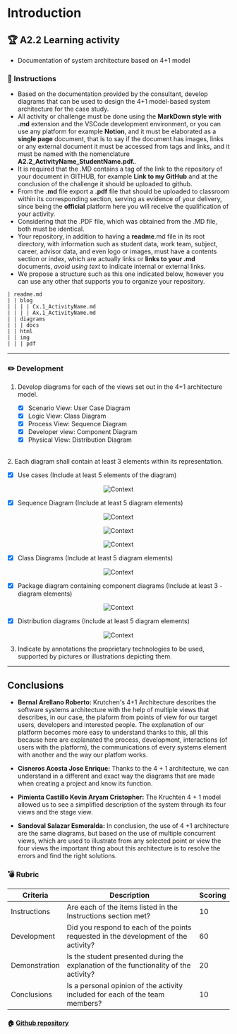 # Introduction

## :trophy: A2.2 Learning activity

- Documentation of system architecture based on 4+1 model

### :blue_book: Instructions

 - Based on the documentation provided by the consultant, develop diagrams that can be used to design the 4+1 model-based system architecture for the case study.
 - All activity or challenge must be done using the **MarkDown style with .md** extension and the VSCode development environment, or you can use any platform for example **Notion**, and it must be elaborated as a **single page** document, that is to say if the document has images, links or any external document it must be accessed from tags and links, and it must be named with the nomenclature **A2.2_ActivityName_StudentName.pdf.**.
- It is required that the .MD contains a tag of the link to the repository of your document in GITHUB, for example **Link to my GitHub** and at the conclusion of the challenge it should be uploaded to github.
- From the **.md** file export a **.pdf** file that should be uploaded to classroom within its corresponding section, serving as evidence of your delivery, since being the **official** platform here you will receive the qualification of your activity.
- Considering that the .PDF file, which was obtained from the .MD file, both must be identical.
- Your repository, in addition to having a **readme**.md file in its root directory, with information such as student data, work team, subject, career, advisor data, and even logo or images, must have a contents section or index, which are actually links or **links to your .md** documents, _avoid using text_ to indicate internal or external links.
- We propose a structure such as this one indicated below, however you can use any other that supports you to organize your repository.

```
| readme.md
| | blog
| | | | Cx.1_ActivityName.md
| | | | Ax.1_ActivityName.md
| | diagrams
| | | docs
| | html
| | img
| | | pdf    
```
___

### :pencil2: Development

1. Develop diagrams for each of the views set out in the 4+1 architecture model.

    - [x] Scenario View: User Case Diagram
    - [x] Logic View: Class Diagram
    - [x] Process View: Sequence Diagram
    - [x] Developer view: Component Diagram
    - [x] Physical View: Distribution Diagram
<br />
2. Each diagram shall contain at least 3 elements within its representation.

   - [x] Use cases (Include at least 5 elements of the diagram)
   <p align="center">
    <img alt="Context" src="https://raw.githubusercontent.com/Bernal03/AnalisisAvanzado_Repositorio_Bernal/main/diagrams/A2.2_UseCasesDiagram.drawio.png">
</p>

   - [x] Sequence Diagram (Include at least 5 diagram elements)
 <p align="center">
    <img alt="Context" src="https://raw.githubusercontent.com/Bernal03/AnalisisAvanzado_Repositorio_Bernal/main/diagrams/A2.2_SequenceDiagram_Login.drawio.png">
</p>
<p align="center">
    <img alt="Context" src="https://raw.githubusercontent.com/Bernal03/AnalisisAvanzado_Repositorio_Bernal/main/diagrams/A2.2_SequenceDiagram_CreateUser.drawio.png">
</p>
<p align="center">
    <img alt="Context" src="https://raw.githubusercontent.com/Bernal03/AnalisisAvanzado_Repositorio_Bernal/main/diagrams/A2.2_SequenceDiagram_SearchFile.drawio.png">
</p>

   - [x] Class Diagrams (Include at least 5 diagram elements)
 <p align="center">
    <img alt="Context" src="https://raw.githubusercontent.com/Bernal03/AnalisisAvanzado_Repositorio_Bernal/main/diagrams/A2.2_ClassDiagram.drawio.png">
</p>
   
   - [x] Package diagram containing component diagrams (Include at least 3 - diagram elements) 
 <p align="center">
    <img alt="Context" src="https://raw.githubusercontent.com/Bernal03/AnalisisAvanzado_Repositorio_Bernal/main/diagrams/A2.2_ComponentsDiagram.drawio.png">
</p>
   
   - [x] Distribution diagrams (Include at least 5 diagram elements)
 <p align="center">
    <img alt="Context" src="https://raw.githubusercontent.com/Bernal03/AnalisisAvanzado_Repositorio_Bernal/main/diagrams/A2.2_DistributionDiagram.png">
</p>


3. Indicate by annotations the proprietary technologies to be used, supported by pictures or illustrations depicting them.

___

## Conclusions 

*  **Bernal Arellano Roberto:**  Krutchen's 4+1 Architecture describes the software systems architecture with the help of multiple views that describes, in our case, the plaform from points of view for our target users, developers and interested people. The explanation of our platform becomes more easy to understand thanks to this, all this because here are explanated the process, development, interactions (of users with the platform), the communications of every systems element with another and the way our platfom works.
  
*  **Cisneros Acosta Jose Enrique:** Thanks to the 4 + 1 architecture, we can understand in a different and exact way the diagrams that are made when creating a project and know its function.
  
*  **Pimienta Castillo Kevin Aryam Cristopher:** The Kruchten 4 + 1 model allowed us to see a simplified description of the system through its four views and the stage view.

*  **Sandoval Salazar Esmeralda:**  In conclusion, the use of 4 +1 architecture are the same diagrams, but based on the use of multiple concurrent views, which are used to illustrate from any selected point or view the four views the important thing about this architecture is to resolve the errors and find the right solutions.

### :bomb: Rubric

| Criteria | Description | Scoring |
| ------------- | -------------------------------------------------------------------------------------------- | ------- |
| Instructions | Are each of the items listed in the Instructions section met?  | 10 | 
| Development | Did you respond to each of the points requested in the development of the activity?| 60 | 
| Demonstration | Is the student presented during the explanation of the functionality of the activity?  | 20 | 
| Conclusions | Is a personal opinion of the activity included for each of the team members? | 10 | 

#### :house: [Github repository](https://github.com/Bernal03/AnalisisAvanzado_Repositorio_Bernal)